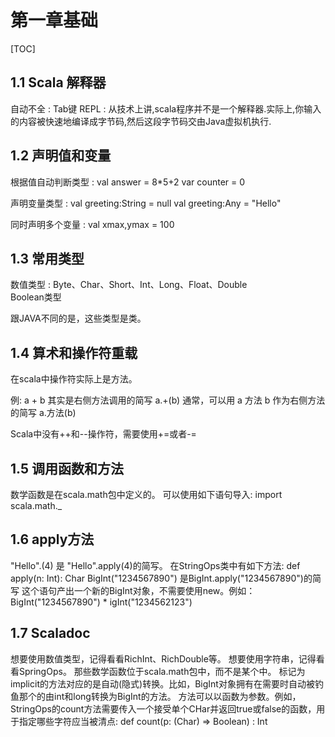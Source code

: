 # 第一章基础
[TOC]

## 1.1 Scala 解释器
  自动不全 : Tab键
  REPL : 从技术上讲,scala程序并不是一个解释器.实际上,你输入的内容被快速地编译成字节码,然后这段字节码交由Java虚拟机执行.

## 1.2 声明值和变量
根据值自动判断类型 :
  val answer = 8*5+2
  var counter = 0

声明变量类型 :
  val greeting:String = null
  val greeting:Any = "Hello"

同时声明多个变量 :
  val xmax,ymax = 100

## 1.3 常用类型
  数值类型 : Byte、Char、Short、Int、Long、Float、Double  
  Boolean类型

  跟JAVA不同的是，这些类型是类。

## 1.4 算术和操作符重载
  在scala中操作符实际上是方法。
  
  例: a + b 其实是右侧方法调用的简写 a.+(b)
  通常，可以用 a 方法 b 作为右侧方法的简写 a.方法(b)
  
  Scala中没有++和--操作符，需要使用+=或者-= 

## 1.5 调用函数和方法
  数学函数是在scala.math包中定义的。
  可以使用如下语句导入: 
  import scala.math._

## 1.6 apply方法
  "Hello".(4)  是 "Hello".apply(4)的简写。 
  在StringOps类中有如下方法:  def apply(n: Int): Char
  BigInt("1234567890") 是BigInt.apply("1234567890")的简写
  这个语句产出一个新的BigInt对象，不需要使用new。例如：
  BigInt("1234567890") * igInt("1234562123")

## 1.7 Scaladoc

  想要使用数值类型，记得看看RichInt、RichDouble等。
  想要使用字符串，记得看看SpringOps。
  那些数学函数位于scala.math包中，而不是某个中。
  标记为implicit的方法对应的是自动(隐式)转换。比如，BigInt对象拥有在需要时自动被钓鱼那个的由int和long转换为BigInt的方法。
  方法可以以函数为参数。例如，StringOps的count方法需要传入一个接受单个CHar并返回true或false的函数，用于指定哪些字符应当被清点: 
  def count(p: (Char) => Boolean) : Int 